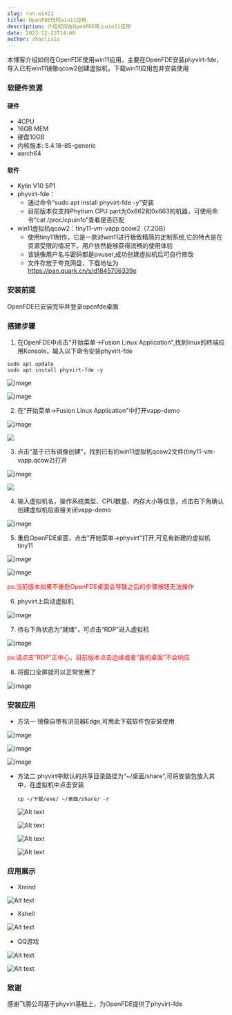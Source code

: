 ```yaml
---
slug: run-win11
title: OpenFDE玩转win11应用
description: 介绍如何在OpenFDE用上win11应用
date: 2023-12-22T14:00
author: zhaolixia
---
```


本博客介绍如何在OpenFDE使用win11应用，主要在OpenFDE安装phyvirt-fde，导入已有win11镜像qcow2创建虚拟机，下载win11应用包并安装使用
<!--truncate-->

### 软硬件资源

#### 硬件

* 4CPU
* 16GB MEM
* 硬盘10GB
* 内核版本: 5.4.18-85-generic
* aarch64 
  
#### 软件

* Kylin V10 SP1
* phyvirt-fde：
  * 通过命令“sudo apt install phyvirt-fde -y”安装
  * 目前版本仅支持Phytium CPU part为0x662和0x663的机器，可使用命令“cat /proc/cpuinfo”查看是否匹配
* win11虚拟机qcow2：tiny11-vm-vapp.qcow2（7.2GB）
  * 使用tiny11制作，它是一款对win11进行极致精简的定制系统,它的特点是在资源受限的情况下，用户依然能够获得流畅的使用体验
  * 该镜像用户名与密码都是pvuser,成功创建虚拟机后可自行修改
  * 文件存放于夸克网盘，下载地址为 https://pan.quark.cn/s/d1845706339e

### 安装前提

OpenFDE已安装完毕并登录openfde桌面

### 搭建步骤

1. 在OpenFDE中点击"开始菜单->Fusion Linux Application",找到linux的终端应用Konsole，输入以下命令安装phyvirt-fde
```
sudo apt update
sudo apt install phyvirt-fde -y
```
![image](img/image-7-1.png)

![image](img/image-14-1.png)

2. 在"开始菜单->Fusion Linux Application"中打开vapp-demo
   
![image](./img/image-7-1.png)

![](./img/IMG_20240102_100654.jpg)
   
3. 点击“基于已有镜像创建”，找到已有的win11虚拟机qcow2文件(tiny11-vm-vapp.qcow2)打开
   
![image](./img/image-4.png)

![](img/IMG_20240102_101913.jpg)

4. 输入虚拟机名，操作系统类型、CPU数量、内存大小等信息，点击右下角确认创建虚拟机后直接关闭vapp-demo
   
![image](./img/image-6.png)


5. 重启OpenFDE桌面，点击"开始菜单->phyvirt"打开,可见有新建的虚拟机tiny11

![image](img/image-9-1.png)

![image](./img/image-9-1-1.png)

<font color="red">ps:当前版本如果不重启OpenFDE桌面会导致之后的步骤按钮无法操作</font>

6. phyvirt上启动虚拟机

![image](img/image-13-1.png)

7. 待右下角状态为“就绪”，可点击“RDP”进入虚拟机
  
![image](img/image-12-1.png)

<font color="red">ps:请点击"RDP”正中心，目前版本点击边缘或者“我的桌面”不会响应</font>

8. 将窗口全屏就可以正常使用了
    
![image](./img/image-26.png)

### 安装应用
* 方法一
  镜像自带有浏览器Edge,可用此下载软件包安装使用

![image](./img/Screenshot_20231214-135649_aFreeRDP.png)

![image](./img/Screenshot_20231214-135819_aFreeRDP.png)

![image](./img/Screenshot_20231214-140355_aFreeRDP.png)

* 方法二
  phyvirt中默认的共享目录路径为“~/桌面/share",可将安装包放入其中，在虚拟机中点击安装
  ```
  cp ~/下载/exe/ ~/桌面/share/ -r
  ```
  
  ![Alt text](img/Screenshot_20240102-113151_PhyVirt.png)

  ![Alt text](img/Screenshot_20240102-133944_PhyVirt.png)

  ![Alt text](img/Screenshot_20240102-134228_PhyVirt.png)

  ![Alt text](img/Screenshot_20240102-154048_PhyVirt.png)

### 应用展示
* Xmind
  
![Alt text](img/Screenshot_20240102-174640_PhyVirt.png)

* Xshell

![Alt text](img/Screenshot_20240102-180025_PhyVirt.png)

* QQ游戏
  
![Alt text](img/Screenshot_20240104-134529_PhyVirt.png)

![Alt text](img/Screenshot_20240104-134435_PhyVirt.png)

### 致谢
感谢飞腾公司基于phyvirt基础上，为OpenFDE提供了phyvirt-fde